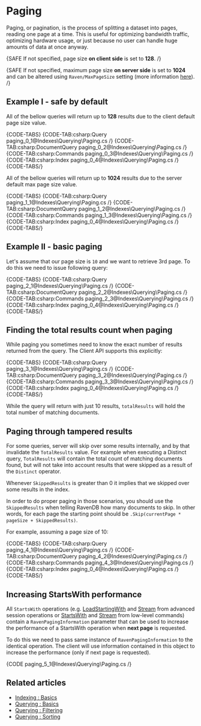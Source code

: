 ﻿# Paging

Paging, or pagination, is the process of splitting a dataset into pages, reading one page at a time. This is useful for optimizing bandwidth traffic, optimizing hardware usage, or just because no user can handle huge amounts of data at once anyway.

{SAFE If not specified, page size **on client side** is set to **128**. /}

{SAFE If not specified, maximum page size **on server side** is set to **1024** and can be altered using `Raven/MaxPageSize` setting (more information [here](../../server/configuration/configuration-options)). /}

## Example I - safe by default

All of the bellow queries will return up to **128** results due to the client default page size value.

{CODE-TABS}
{CODE-TAB:csharp:Query paging_0_1@Indexes\Querying\Paging.cs /}
{CODE-TAB:csharp:DocumentQuery paging_0_2@Indexes\Querying\Paging.cs /}
{CODE-TAB:csharp:Commands paging_0_3@Indexes\Querying\Paging.cs /}
{CODE-TAB:csharp:Index paging_0_4@Indexes\Querying\Paging.cs /}
{CODE-TABS/}

All of the bellow queries will return up to **1024** results due to the server default max page size value.

{CODE-TABS}
{CODE-TAB:csharp:Query paging_1_1@Indexes\Querying\Paging.cs /}
{CODE-TAB:csharp:DocumentQuery paging_1_2@Indexes\Querying\Paging.cs /}
{CODE-TAB:csharp:Commands paging_1_3@Indexes\Querying\Paging.cs /}
{CODE-TAB:csharp:Index paging_0_4@Indexes\Querying\Paging.cs /}
{CODE-TABS/}

## Example II - basic paging

Let's assume that our page size is `10` and we want to retrieve 3rd page. To do this we need to issue following query:

{CODE-TABS}
{CODE-TAB:csharp:Query paging_2_1@Indexes\Querying\Paging.cs /}
{CODE-TAB:csharp:DocumentQuery paging_2_2@Indexes\Querying\Paging.cs /}
{CODE-TAB:csharp:Commands paging_2_3@Indexes\Querying\Paging.cs /}
{CODE-TAB:csharp:Index paging_0_4@Indexes\Querying\Paging.cs /}
{CODE-TABS/}

## Finding the total results count when paging

While paging you sometimes need to know the exact number of results returned from the query. The Client API supports this explicitly:

{CODE-TABS}
{CODE-TAB:csharp:Query paging_3_1@Indexes\Querying\Paging.cs /}
{CODE-TAB:csharp:DocumentQuery paging_3_2@Indexes\Querying\Paging.cs /}
{CODE-TAB:csharp:Commands paging_3_3@Indexes\Querying\Paging.cs /}
{CODE-TAB:csharp:Index paging_0_4@Indexes\Querying\Paging.cs /}
{CODE-TABS/}

While the query will return with just 10 results, `totalResults` will hold the total number of matching documents.

## Paging through tampered results

For some queries, server will skip over some results internally, and by that invalidate the `TotalResults` value. For example when executing a Distinct query, `TotalResults` will contain the total count of matching documents found, but will not take into account results that were skipped as a result of the `Distinct` operator.

Whenever `SkippedResults` is greater than 0 it implies that we skipped over some results in the index.
    
In order to do proper paging in those scenarios, you should use the `SkippedResults` when telling RavenDB how many documents to skip. In other words, for each page the starting point should be `.Skip(currentPage * pageSize + SkippedResults)`.

For example, assuming a page size of 10:

{CODE-TABS}
{CODE-TAB:csharp:Query paging_4_1@Indexes\Querying\Paging.cs /}
{CODE-TAB:csharp:DocumentQuery paging_4_2@Indexes\Querying\Paging.cs /}
{CODE-TAB:csharp:Commands paging_4_3@Indexes\Querying\Paging.cs /}
{CODE-TAB:csharp:Index paging_0_4@Indexes\Querying\Paging.cs /}
{CODE-TABS/}

## Increasing StartsWith performance

All `StartsWith` operations (e.g. [LoadStartingWith](../../client-api/session/loading-entities#loadstartingwith) and [Stream](../../client-api/session/querying/how-to-stream-query-results) from advanced session operations or [StartsWith](../../client-api/commands/documents/get#startswith) and [Stream](../../client-api/commands/documents/stream) from low-level commands) contain a `RavenPagingInformation` parameter that can be used to increase the performance of a StartsWith operation when **next page** is requested.

To do this we need to pass same instance of `RavenPagingInformation` to the identical operation. The client will use information contained in this object to increase the performance (only if next page is requested).

{CODE paging_5_1@Indexes\Querying\Paging.cs /}

## Related articles

- [Indexing : Basics](../../indexes/indexing-basics)
- [Querying : Basics](../../indexes/querying/basics)
- [Querying : Filtering](../../indexes/querying/filtering)
- [Querying : Sorting](../../indexes/querying/sorting)
